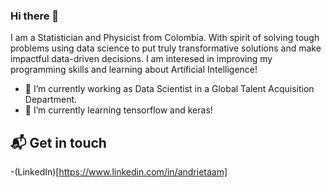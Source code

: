 ### Hi there 👋
I am a Statistician and Physicist from Colombia. With spirit of solving tough problems using data science to put truly transformative solutions and make impactful data-driven decisions. I am interesed in improving my programming skills and learning about Artificial Intelligence! 

- 🔭 I’m currently working as Data Scientist in a Global Talent Acquisition Department.
- 🌱 I’m currently learning tensorflow and keras!

## 📬 Get in touch
-(LinkedIn)[https://www.linkedin.com/in/andrietaam]



<!--
**anmarphy/anmarphy** is a ✨ _special_ ✨ repository because its `README.md` (this file) appears on your GitHub profile.

Here are some ideas to get you started:


- 👯 I’m looking to collaborate on ...
- 🤔 I’m looking for help with ...
- 💬 Ask me about ...
- 📫 How to reach me: ...
- 😄 Pronouns: ...
- ⚡ Fun fact: ...
-->
